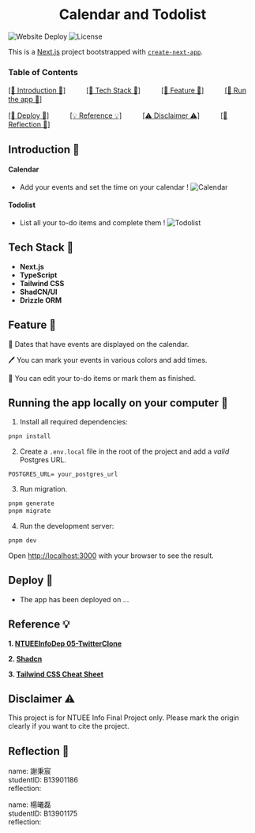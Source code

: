 <h1 align="center">Calendar and Todolist</h1>

![Website Deploy]()
![License]()

This is a [Next.js](https://nextjs.org) project bootstrapped with [`create-next-app`](https://nextjs.org/docs/app/api-reference/cli/create-next-app).

### Table of Contents

 [[📖 Introduction 📖]](#introduction)　　　[[🔧 Tech Stack 🔧]](#tech-stack)　　　[[🌟 Feature 🌟]](#feature)　　　[[🎺 Run the app 🎺]](#run-the-app)
 
 [[🚚 Deploy 🚚]](#deploy)　　　[[💡 Reference 💡]](#reference)　　　[[⚠️ Disclaimer ⚠️]](#disclaimer)　　　[[🎀 Reflection 🎀]](#reflection)


## <a name="introduction"> Introduction 📖</a>

#### Calendar

- Add your events and set the time on your calendar !
![Calendar](/public/img/Calendar.gif)

#### Todolist

- List all your to-do items and complete them !
![Todolist](/public/img/Todolist.gif)


## <a name="tech-stack"> Tech Stack 🔧</a>

- **Next.js**
- **TypeScript**
- **Tailwind CSS**
- **ShadCN/UI**
- **Drizzle ORM**


## <a name="feature"> Feature 🌟</a>

👀 Dates that have events are displayed on the calendar.

🖊️ You can mark your events in various colors and add times.

📝 You can edit your to-do items or mark them as finished.


## <a name="run-the-app"> Running the app locally on your computer 🎺</a>

1. Install all required dependencies:

```bash
pnpn install
```
2. Create a `.env.local` file in the root of the project and add a _valid_ Postgres URL.

```
POSTGRES_URL= your_postgres_url
```

3. Run migration.
```bash
pnpm generate
pnpm migrate
```

4. Run the development server:

```bash
pnpm dev
```

Open [http://localhost:3000](http://localhost:3000) with your browser to see the result.


## <a name="deploy"> Deploy 🚚</a>

- The app has been deployed on ...


## <a name="reference"> Reference 💡</a>


**1. [NTUEEInfoDep 05-TwitterClone](https://github.com/NTUEEInfoDep/05-TwitterClone)**

**2. [Shadcn](https://ui.shadcn.com/)**

**3. [Tailwind CSS Cheat Sheet](https://nerdcave.com/tailwind-cheat-sheet)**


## <a name="disclaimer"> Disclaimer ⚠️ </a>

This project is for NTUEE Info Final Project only. 
Please mark the origin clearly if you want to cite the project.


## <a name="reflection"> Reflection 🎀 </a>

name: 謝秉宸  
studentID: B13901186  
reflection:  

name: 楊曦磊  
studentID: B13901175  
reflection:  